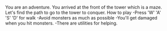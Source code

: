 You are an adventure. You arrived at the front of the tower which is a maze. Let's find the path to go to the tower to conquer.
How to play
-Press 'W' 'A' 'S' 'D' for walk
-Avoid monsters as much as possible
-You'll get damaged when you hit monsters.
-There are utilities for helping.
